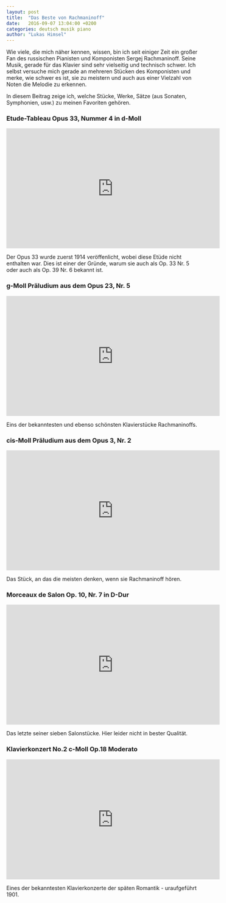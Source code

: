 ```yaml
---
layout: post
title:  "Das Beste von Rachmaninoff"
date:   2016-09-07 13:04:00 +0200
categories: deutsch musik piano
author: "Lukas Himsel"
---
```

Wie viele, die mich näher kennen, wissen, bin ich seit einiger Zeit ein großer Fan
des russischen Pianisten und Komponisten Sergej Rachmaninoff. Seine Musik, gerade für
das Klavier sind sehr vielseitig und technisch schwer. Ich selbst versuche mich gerade
an mehreren Stücken des Komponisten und merke, wie schwer es ist, sie zu meistern und auch aus einer Vielzahl von Noten die Melodie zu erkennen.  

In diesem Beitrag zeige ich, welche Stücke, Werke, Sätze (aus Sonaten, Symphonien, usw.) zu meinen Favoriten gehören.

### Etude-Tableau Opus 33, Nummer 4 in d-Moll

<iframe width="560" height="315" src="https://www.youtube.com/embed/jx0_ZoRugHY" frameborder="0"></iframe>

Der Opus 33 wurde zuerst 1914 veröffenlicht, wobei diese Etüde nicht enthalten war. Dies ist einer der Gründe, warum sie auch als Op. 33 Nr. 5 oder auch als Op. 39 Nr. 6 bekannt ist.  

### g-Moll Präludium aus dem Opus 23, Nr. 5

<iframe width="560" height="315" src="https://www.youtube.com/embed/9idfQVkqKyw" frameborder="0"></iframe>

Eins der bekanntesten und ebenso schönsten Klavierstücke Rachmaninoffs.

### cis-Moll Präludium aus dem Opus 3, Nr. 2

<iframe width="560" height="315" src="https://www.youtube.com/embed/pcWtxRA8fC8" frameborder="0"></iframe>

Das Stück, an das die meisten denken, wenn sie Rachmaninoff hören.

### Morceaux de Salon Op. 10, Nr. 7 in D-Dur


<iframe width="560" height="315" src="https://www.youtube.com/embed/go86Y11Bhv8" frameborder="0"></iframe>

Das letzte seiner sieben Salonstücke. Hier leider nicht in bester Qualität.
### Klavierkonzert No.2 c-Moll Op.18 Moderato

<iframe width="560" height="315" src="https://www.youtube.com/embed/mWOWb3xtfGE" frameborder="0"></iframe>

Eines der bekanntesten Klavierkonzerte der späten Romantik - uraufgeführt 1901.
